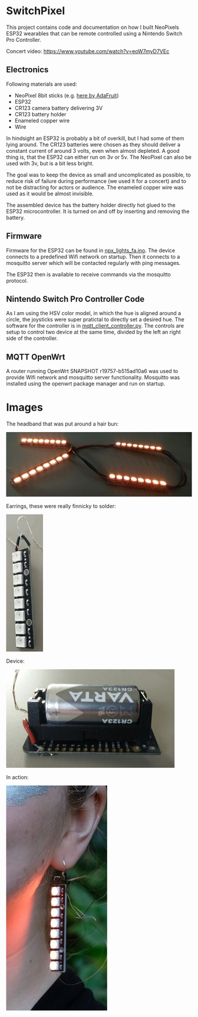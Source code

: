 # SwitchPixel

This project contains code and documentation on how I built NeoPixels ESP32 wearables that can be remote controlled using a Nintendo Switch Pro Controller.

Concert video: https://www.youtube.com/watch?v=eoW7myD7VEc

## Electronics

Following materials are used:
- NeoPixel 8bit sticks (e.g. [here by AdaFruit](https://www.adafruit.com/product/1426))
- ESP32
- CR123 camera battery delivering 3V
- CR123 battery holder
- Enameled copper wire
- Wire

In hindsight an ESP32 is probably a bit of overkill, but I had some of them lying around.
The CR123 batteries were chosen as they should deliver a constant current of around 3 volts, even when almost depleted.
A good thing is, that the ESP32 can either run on 3v or 5v.
The NeoPixel can also be used with 3v, but is a bit less bright.

The goal was to keep the device as small and uncomplicated as possible, to reduce risk of failure during performance (we used it for a concert) and to not be distracting for actors or audience.
The enameled copper wire was used as it would be almost invisible.

The assembled device has the battery holder directly hot glued to the ESP32 microcontroller.
It is turned on and off by inserting and removing the battery.


## Firmware

Firmware for the ESP32 can be found in [npx_lights_fa.ino](./npx_lights_fa.h).
The device connects to a predefined Wifi network on startup.
Then it connects to a mosquitto server which will be contacted regularly with ping messages.

The ESP32 then is available to receive commands via the mosquitto protocol.

## Nintendo Switch Pro Controller Code
As I am using the HSV color model, in which the hue is aligned around a circle, the joysticks were super pratictal to directly set a desired hue.
The software for the controller is in [mqtt_client_controller.py](./mqtt_client_controller.py).
The controls are setup to control two device at the same time, divided by the left an right side of the controller.

## MQTT OpenWrt

A router running OpenWrt SNAPSHOT r19757-b515ad10a6 was used to provide Wifi network and mosquitto server functionality.
Mosquitto was installed using the openwrt package manager and run on startup.

# Images

The headband that was put around a hair bun:

![Image of assembled device. This device was put fixed on the head around a bun.](figures/headband.jpg)

Earrings, these were really finnicky to solder:

![Earrings 1](figures/ear_1.jpg)

Device:

![Device](figures/device.jpg)

In action:

![Photo 1](figures/DSCF6041.JPG)
